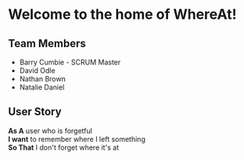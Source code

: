 # Welcome to the home of WhereAt!

## Team Members
- Barry Cumbie - SCRUM Master
- David Odle
- Nathan Brown
- Natalie Daniel

## User Story
**As A** user who is forgetful <br/>
**I want** to remember where I left something <br/>
**So That** I don't forget where it's at <br/>





